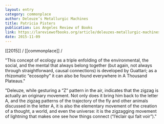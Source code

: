 ```yaml
---
layout: entry
category: commonplace
author: Deleuze’s Metallurgic Machines
title: Patricia Pisters
publication: Los Angeles Review of Books
link: https://lareviewofbooks.org/article/deleuzes-metallurgic-machines/
date: 2015-11-09
---
```


[[2015]] / [[commonplace]] / 

"This concept of ecology as a triple enfolding of the environmental, the social, and the mental that always belong together (but again, not always through straightforward, causal connections) is developed by Guattari; as a rhizomatic “ecosophy” it can also be found everywhere in A Thousand Plateaus."

"Deleuze, while gesturing a “Z” pattern in the air, indicates that the zigzag is actually an originary movement. Not only does it bring him back to the letter A, and the zigzag patterns of the trajectory of the fly and other animals discussed in the letter A, it is also the elementary movement of the creation of a thought, a world, and even the universe: it is the zigzagging movement of lightning that makes one see how things connect (“l’éclair qui fait voir”)."
